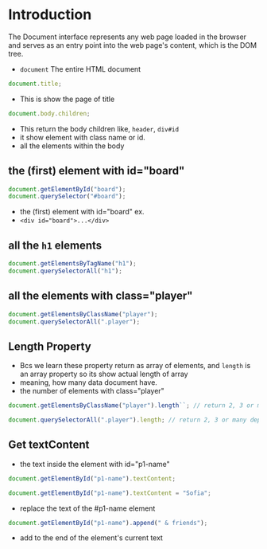# Introduction

The Document interface represents any web page loaded in the browser and serves as an entry point into the web page's content, which is the DOM tree.

- `document` The entire HTML document

```js
document.title;
```

- This is show the page of title

```js
document.body.children;
```

- This return the body children like, `header`, `div#id`
- it show element with class name or id.
- all the elements within the body

## the (first) element with id="board"

```js
document.getElementById("board");
document.querySelector("#board");
```

- the (first) element with id="board" ex.
- `<div id="board">...</div>`

## all the `h1` elements

```js
document.getElementsByTagName("h1");
document.querySelectorAll("h1");
```

## all the elements with class="player"

```js
document.getElementsByClassName("player");
document.querySelectorAll(".player");
```

## Length Property

- Bcs we learn these property return as array of elements, and `length` is an array property so its show actual length of array
- meaning, how many data document have.
- the number of elements with class="player"

```js
document.getElementsByClassName("player").length``; // return 2, 3 or many depend
```

```js
document.querySelectorAll(".player").length; // return 2, 3 or many depend
```

## Get textContent

- the text inside the element with id="p1-name"

```js
document.getElementById("p1-name").textContent;
```

```js
document.getElementById("p1-name").textContent = "Sofia";
```

- replace the text of the #p1-name element

```js
document.getElementById("p1-name").append(" & friends");
```

- add to the end of the element's current text

